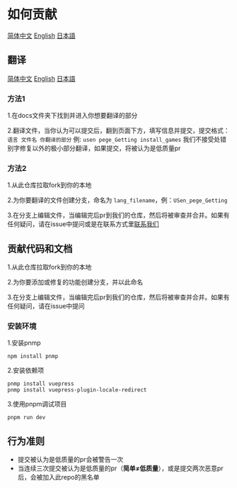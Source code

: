 # 如何贡献

[简体中文]() [English]() [日本語]()

## 翻译

<!--如果这里还没有你想要翻译的语言，请提出issue，我们会添加该语言-->
[简体中文]() [English](./github/contributing/CONTRIBUTING_EN#translation) [日本語](./github/contributing/CONTRIBUTING_JP.md)

### 方法1

1.在docs文件夹下找到并进入你想要翻译的部分

2.翻译文件，当你认为可以提交后，翻到页面下方，填写信息并提交，提交格式：`语言 文件名 你翻译的部分` 例: `usen pege_Getting install_games`  我们不接受处错别字修复以外的极小部分翻译，如果提交，将被认为是低质量pr

### 方法2

1.从此仓库拉取fork到你的本地

2.为你要翻译的文件创建分支，命名为 `lang_filename`，例：`USen_pege_Getting`

3.在分支上编辑文件，当编辑完后pr到我们的仓库，然后将被审查并合并。如果有任何疑问，请在issue中提问或是在联系方式里[联系我们]()


## 贡献代码和文档


1.从此仓库拉取fork到你的本地

2.为你要添加或修复的功能创建分支，并以此命名

3.在分支上编辑文件，当编辑完后pr到我们的仓库，然后将被审查并合并。如果有任何疑问，请在issue中提问

### 安装环境

1.安装pnmp

```shell
npm install pnmp
```

2.安装依赖项

```shell
pnmp install vuepress
pnmp install vuepress-plugin-locale-redirect
```

3.使用pnpm调试项目

```shell
pnpm run dev
```

## 行为准则

- 提交被认为是低质量的pr会被警告一次
- 当连续三次提交被认为是低质量的pr（**简单≠低质量**），或是提交两次恶意pr后，会被加入此repo的黑名单

